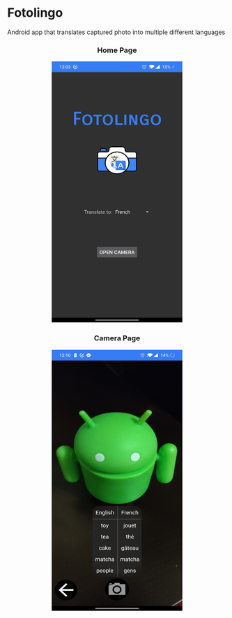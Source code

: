 # Fotolingo
Android app that translates captured photo into multiple different languages

<h3 align="center">Home Page</h3>
<p align="center">
  <img src="fotolingo-fotos.jpg" width="300" height="600">
</p>

<h3 align="center">Camera Page</h3>
<p align="center">
  <img src="fotolingo-fotos2.jpg" width="300" height="600">
</p>
